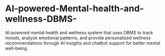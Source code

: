 # AI-powered-Mental-health-and-wellness-DBMS-
AI-powered mental health and wellness system that uses DBMS to track moods, analyze emotional patterns, and provide personalized wellness recommendations through AI insights and chatbot support for better mental well-being.
